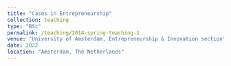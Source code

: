 ```yaml
---
title: "Cases in Entrepreneurship"
collection: teaching
type: "BSc"
permalink: /teaching/2014-spring-teaching-1
venue: "University of Amsterdam, Entrepreneurship & Innovation section"
date: 2022
location: "Amsterdam, The Netherlands"
---
```

